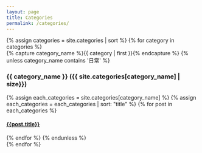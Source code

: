 ```yaml
---
layout: page
title: Categories
permalink: /categories/
---
```


<div>
{% assign categories = site.categories | sort %}
{% for category in categories %}
  <div class="archive-group">
    {% capture category_name %}{{ category | first }}{% endcapture %}
    {% unless category_name contains '日常' %}
    <div id="#{{ category_name | slugize }}">
    <a name="{{ category_name | slugize }}"></a>
    <!-- <p></p> -->
    <h3 class="category-head">{{ category_name }} ({{ site.categories[category_name] | size}})</h3>
    </div>
    {% assign each_categories = site.categories[category_name] %}
    {% assign each_categories = each_categories | sort: "title" %}
    {% for post in each_categories %}
    <article class="archive-item">
      <h4><a href="{{ site.baseurl }}{{ post.url }}">{{post.title}}</a></h4>
    </article>
    {% endfor %}
    {% endunless %}
  </div>
{% endfor %}
</div>
